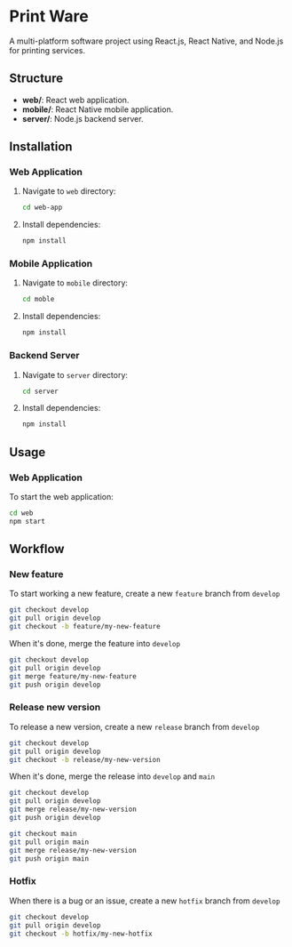 # Print Ware

A multi-platform software project using React.js, React Native, and Node.js for printing services.

## Structure

- **web/**: React web application.
- **mobile/**: React Native mobile application.
- **server/**: Node.js backend server.

## Installation

### Web Application
1. Navigate to `web` directory:
    ```sh
    cd web-app
    ```
2. Install dependencies:
    ```sh
    npm install
    ```

### Mobile Application
1. Navigate to `mobile` directory:
    ```sh
    cd moble
    ```
2. Install dependencies:
    ```sh
    npm install
    ```

### Backend Server
1. Navigate to `server` directory:
    ```sh
    cd server
    ```
2. Install dependencies:
    ```sh
    npm install
    ```

## Usage

### Web Application
To start the web application:
```sh
cd web
npm start
```

## Workflow

### New feature
To start working a new feature, create a new `feature` branch from `develop`
```sh
git checkout develop
git pull origin develop
git checkout -b feature/my-new-feature
```
When it's done, merge the feature into `develop`
```sh
git checkout develop
git pull origin develop
git merge feature/my-new-feature
git push origin develop
```

### Release new version
To release a new version, create a new `release` branch from `develop`
```sh
git checkout develop
git pull origin develop
git checkout -b release/my-new-version
```

When it's done, merge the release into `develop` and `main`
```sh
git checkout develop
git pull origin develop
git merge release/my-new-version
git push origin develop

git checkout main
git pull origin main
git merge release/my-new-version
git push origin main
```

### Hotfix
When there is a bug or an issue, create a new `hotfix` branch from `develop`
```sh
git checkout develop
git pull origin develop
git checkout -b hotfix/my-new-hotfix
```

